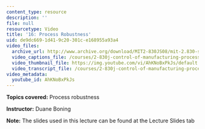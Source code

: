 ```yaml
---
content_type: resource
description: ''
file: null
resourcetype: Video
title: '16: Process Robustness'
uid: de9dc669-1d41-9c20-301c-e168955a93a4
video_files:
  archive_url: http://www.archive.org/download/MIT2-830JS08/mit-2.830-s08-lec16_300k.mp4
  video_captions_file: /courses/2-830j-control-of-manufacturing-processes-sma-6303-spring-2008/157e5124dbec58eeb807f0adef67d177_AhKNoBxPkJs.vtt
  video_thumbnail_file: https://img.youtube.com/vi/AhKNoBxPkJs/default.jpg
  video_transcript_file: /courses/2-830j-control-of-manufacturing-processes-sma-6303-spring-2008/4a165a56072b96c0b44cae621515d9e9_AhKNoBxPkJs.pdf
video_metadata:
  youtube_id: AhKNoBxPkJs
---
```


**Topics covered:** Process robustness

**Instructor:** Duane Boning

**Note:** The slides used in this lecture can be found at the Lecture Slides tab